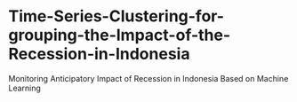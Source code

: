 # Time-Series-Clustering-for-grouping-the-Impact-of-the-Recession-in-Indonesia
Monitoring Anticipatory Impact of Recession in Indonesia Based on Machine Learning 
